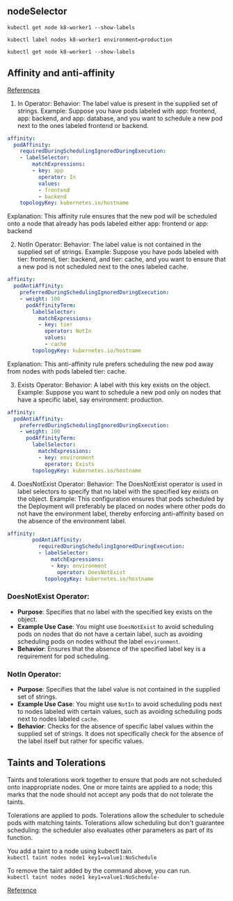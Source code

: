 
## nodeSelector

`kubectl get node k8-worker1 --show-labels `

`kubectl label nodes k8-worker1 environment=production`

`kubectl get node k8-worker1 --show-labels`



## Affinity and anti-affinity
[References](https://kubernetes.io/docs/concepts/scheduling-eviction/assign-pod-node/#operators)

1. In Operator:
Behavior: The label value is present in the supplied set of strings.
Example: Suppose you have pods labeled with app: frontend, app: backend, and app: database, and you want to schedule a new pod next to the ones labeled frontend or backend.
```yaml
affinity:
  podAffinity:
    requiredDuringSchedulingIgnoredDuringExecution:
    - labelSelector:
        matchExpressions:
        - key: app
          operator: In
          values:
          - frontend
          - backend
    topologyKey: kubernetes.io/hostname
```
Explanation: This affinity rule ensures that the new pod will be scheduled onto a node that already has pods labeled either app: frontend or app: backend

2. NotIn Operator:
Behavior: The label value is not contained in the supplied set of strings.
Example: Suppose you have pods labeled with tier: frontend, tier: backend, and tier: cache, and you want to ensure that a new pod is not scheduled next to the ones labeled cache.
```yaml
affinity:
  podAntiAffinity:
    preferredDuringSchedulingIgnoredDuringExecution:
    - weight: 100
      podAffinityTerm:
        labelSelector:
          matchExpressions:
          - key: tier
            operator: NotIn
            values:
            - cache
        topologyKey: kubernetes.io/hostname
```
Explanation: This anti-affinity rule prefers scheduling the new pod away from nodes with pods labeled tier: cache.

3. Exists Operator:
Behavior: A label with this key exists on the object.
Example: Suppose you want to schedule a new pod only on nodes that have a specific label, say environment: production.
```yaml
affinity:
  podAntiAffinity:
    preferredDuringSchedulingIgnoredDuringExecution:
    - weight: 100
      podAffinityTerm:
        labelSelector:
          matchExpressions:
          - key: environment
            operator: Exists
        topologyKey: kubernetes.io/hostname
```
4. DoesNotExist Operator:
Behavior: The DoesNotExist operator is used in label selectors to specify that no label with the specified key exists on the object.
Example: This configuration ensures that pods scheduled by the Deployment will preferably be placed on nodes where other pods do not have the environment label, thereby enforcing anti-affinity based on the absence of the environment label.
```yaml
affinity:
        podAntiAffinity:
          requiredDuringSchedulingIgnoredDuringExecution:
          - labelSelector:
              matchExpressions:
              - key: environment
                operator: DoesNotExist
            topologyKey: kubernetes.io/hostname
```

### DoesNotExist Operator:
- **Purpose**: Specifies that no label with the specified key exists on the object.
- **Example Use Case**: You might use `DoesNotExist` to avoid scheduling pods on nodes that do not have a certain label, such as avoiding scheduling pods on nodes without the label `environment`.
- **Behavior**: Ensures that the absence of the specified label key is a requirement for pod scheduling.

### NotIn Operator:
- **Purpose**: Specifies that the label value is not contained in the supplied set of strings.
- **Example Use Case**: You might use `NotIn` to avoid scheduling pods next to nodes labeled with certain values, such as avoiding scheduling pods next to nodes labeled `cache`.
- **Behavior**: Checks for the absence of specific label values within the supplied set of strings. It does not specifically check for the absence of the label itself but rather for specific values.

## Taints and Tolerations
Taints and tolerations work together to ensure that pods are not scheduled onto inappropriate nodes. One or more taints are applied to a node; this marks that the node should not accept any pods that do not tolerate the taints.

Tolerations are applied to pods. Tolerations allow the scheduler to schedule pods with matching taints. Tolerations allow scheduling but don't guarantee scheduling: the scheduler also evaluates other parameters as part of its function.

You add a taint to a node using kubectl tain.\
`kubectl taint nodes node1 key1=value1:NoSchedule`

To remove the taint added by the command above, you can run.\
`kubectl taint nodes node1 key1=value1:NoSchedule-`

[Reference](https://kubernetes.io/docs/concepts/scheduling-eviction/taint-and-toleration/)